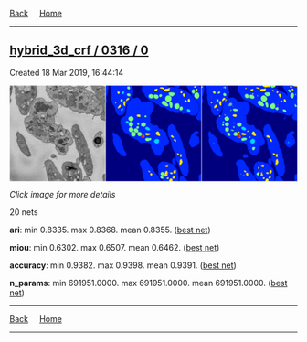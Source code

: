 
[Back](..)&nbsp;&nbsp;&nbsp;&nbsp;&nbsp;[Home](https://leapmanlab.github.io/snapshots)

---

<div class="summary"><a href="0"><h2>hybrid_3d_crf / 0316 / 0</h2></a><p>Created 18 Mar 2019, 16:44:14
</p><a href="0"><img src="0/2/media/summary.png" align="center"></a><p><i>Click image for more details</i>
</p></div>

20 nets

**ari**: min 0.8335. max 0.8368. mean 0.8355.  ([best net](0/8))

**miou**: min 0.6302. max 0.6507. mean 0.6462.  ([best net](0/2))

**accuracy**: min 0.9382. max 0.9398. mean 0.9391.  ([best net](0/8))

**n_params**: min 691951.0000. max 691951.0000. mean 691951.0000.  ([best net](0/2))

---

[Back](..)&nbsp;&nbsp;&nbsp;&nbsp;&nbsp;[Home](https://leapmanlab.github.io/snapshots)

---
